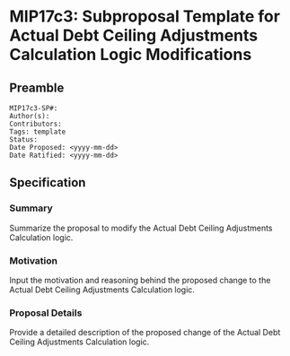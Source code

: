 # MIP17c3: Subproposal Template for Actual Debt Ceiling Adjustments Calculation Logic Modifications

## Preamble
```
MIP17c3-SP#:
Author(s): 
Contributors:
Tags: template
Status: 
Date Proposed: <yyyy-mm-dd>
Date Ratified: <yyyy-mm-dd>
```

## Specification

### Summary
Summarize the proposal to modify the Actual Debt Ceiling Adjustments Calculation logic.

### Motivation
Input the motivation and reasoning behind the proposed change to the Actual Debt Ceiling Adjustments Calculation logic. 

### Proposal Details
Provide a detailed description of the proposed change of the Actual Debt Ceiling Adjustments Calculation logic. 